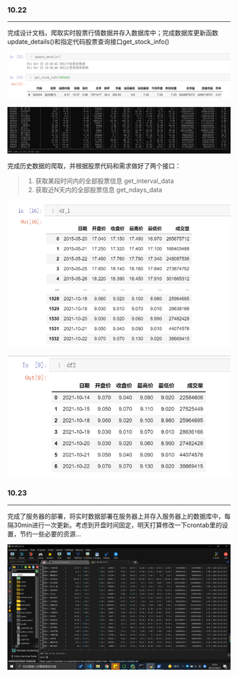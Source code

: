 ### 10.22

---------------

完成设计文档，爬取实时股票行情数据并存入数据库中；完成数据库更新函数update_details()和指定代码股票查询接口get_stock_info()

![image-20211022190338396](\log\image-20211022190338396.png)

![image-20211022190613292](\log\image-20211022190613292.png)

完成历史数据的爬取，并根据股票代码和需求做好了两个接口：

> 1. 获取某段时间内的全部股票信息 get_interval_data
> 2. 获取近N天内的全部股票信息 get_ndays_data

![image-20211023000136297](\log\image-20211023000136297.png)

![image-20211023000231956](\log\image-20211023000231956.png)

### 10.23

------------

完成了服务器的部署，将实时数据部署在服务器上并存入服务器上的数据库中，每隔30min进行一次更新。考虑到开盘时间固定，明天打算修改一下crontab里的设置，节约一些必要的资源...

![image-20211024002559131](\log\image-20211024002559131.png)
